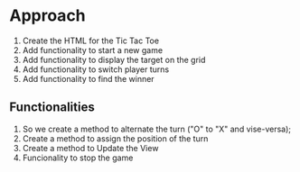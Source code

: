 # Approach

1. Create the HTML for the Tic Tac Toe
2. Add functionality to start a new game
3. Add functionality to display the target on the grid
4. Add functionality to switch player turns
5. Add functionality to find the winner

## Functionalities 

1. So we create a method to alternate the turn ("O" to "X" and vise-versa);
2. Create a method to assign the position of the turn
3. Create a method to Update the View
4. Funcionality to stop the game